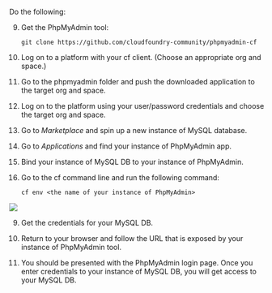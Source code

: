 Do the following:

9. Get the PhpMyAdmin tool:

      `git clone https://github.com/cloudfoundry-community/phpmyadmin-cf`

9. Log on to a platform with your cf client. (Choose an appropriate org and space.)

9. Go to the phpmyadmin folder and push the downloaded application to the target org and space. 

9. Log on to the platform using your user/password credentials and choose the target org and space.

9. Go to *Marketplace* and spin up a new instance of MySQL database. 

9. Go to *Applications* and find your instance of PhpMyAdmin app.

9. Bind your instance of MySQL DB to your instance of PhpMyAdmin. 

9. Go to the cf command line and run the following command: 

    `cf env <the name of your instance of PhpMyAdmin>`

 ![](https://github.com/trustedanalytics/platform-wiki/blob/master/wikiImages/platform-getting-credentials-for-mysql.png)

9. Get the credentials for your MySQL DB.

9. Return to your browser and follow the URL that is exposed by your instance of PhpMyAdmin tool.

9. You should be presented with the PhpMyAdmin login page. Once you enter credentials to your instance of MySQL DB, you will get access to your MySQL DB. 



